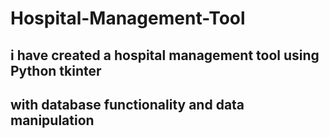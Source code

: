 # Hospital-Management-Tool
## i have created a hospital management tool using Python tkinter
## with database functionality and data manipulation
